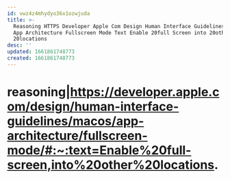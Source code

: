 ```yaml
---
id: vwz4z4mhydyo36x1ozwjuda
title: >-
  Reasoning HTTPS Developer Apple Com Design Human Interface Guidelines macOS
  App Architecture Fullscreen Mode Text Enable 20full Screen into 20other
  20locations
desc: ''
updated: 1661861748773
created: 1661861748773
---
```


# reasoning|https://developer.apple.com/design/human-interface-guidelines/macos/app-architecture/fullscreen-mode/#:~:text=Enable%20full-screen,into%20other%20locations.

